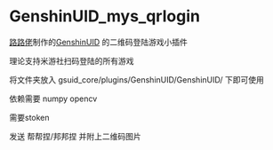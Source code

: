 # GenshinUID_mys_qrlogin
<a href="https://github.com/lulu666lulu/GenshinUID" target="_blank">路路佬</a>制作的<a href="https://github.com/KimigaiiWuyi/GenshinUID" target="_blank">GenshinUID</a> 的二维码登陆游戏小插件

理论支持米游社扫码登陆的所有游戏

将文件夹放入 gsuid_core/plugins/GenshinUID/GenshinUID/ 下即可使用

依赖需要 numpy opencv

需要stoken

发送 帮帮捏/邦邦捏 并附上二维码图片



